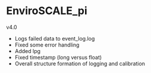 # EnviroSCALE_pi

v4.0
- Logs failed data to event_log.log
- Fixed some error handling
- Added lpg
- Fixed timestamp (long versus float)
- Overall structure formation of logging and calibration

